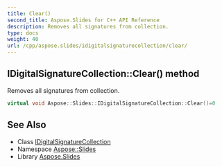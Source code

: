 ```yaml
---
title: Clear()
second_title: Aspose.Slides for C++ API Reference
description: Removes all signatures from collection.
type: docs
weight: 40
url: /cpp/aspose.slides/idigitalsignaturecollection/clear/
---
```

## IDigitalSignatureCollection::Clear() method


Removes all signatures from collection.

```cpp
virtual void Aspose::Slides::IDigitalSignatureCollection::Clear()=0
```

## See Also

* Class [IDigitalSignatureCollection](./)
* Namespace [Aspose::Slides](../)
* Library [Aspose.Slides](../../)